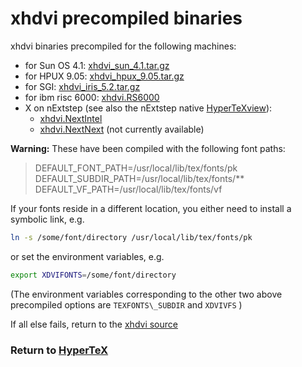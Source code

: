 # xhdvi precompiled binaries

xhdvi binaries precompiled for the following machines:

*   for Sun OS 4.1: [xhdvi\_sun\_4.1.tar.gz](xhdvi_sun_4.1.tar.gz)
*   for HPUX 9.05: [xhdvi\_hpux\_9.05.tar.gz](xhdvi_hpux_9.05.tar.gz)
*   for SGI: [xhdvi\_iris\_5.2.tar.gz](xhdvi_iris_5.2.tar.gz)
*   for ibm risc 6000: [xhdvi.RS6000](ftp://snorri.chem.washington.edu/pub/hypertex/xhdvi.RS6000)
*   X on nExtstep (see also the nExtstep native [HyperTeXview](../HyperTeXview.tar.gz)):
    *   [xhdvi.NextIntel](ftp://snorri.chem.washington.edu/pub/hypertex/xhdvi.NextIntel)
    *   [xhdvi.NextNext](ftp://snorri.chem.washington.edu/pub/hypertex/xhdvi.NextNext) (not currently available)

**Warning:** These have been compiled with the following font paths:  

> DEFAULT\_FONT\_PATH=/usr/local/lib/tex/fonts/pk  
> DEFAULT\_SUBDIR\_PATH=/usr/local/lib/tex/fonts/\*\*  
> DEFAULT\_VF\_PATH=/usr/local/lib/tex/fonts/vf

If your fonts reside in a different location, you either need to install a symbolic link, e.g.  

```bash
ln -s /some/font/directory /usr/local/lib/tex/fonts/pk
```

or set the environment variables, e.g.  
```bash
export XDVIFONTS=/some/font/directory
```
(The environment variables corresponding to the other two above precompiled options are `TEXFONTS\_SUBDIR` and `XDVIVFS` )

If all else fails, return to the [xhdvi source](/help/hypertex/binaries/index.md#xhdvisource)

### Return to [HyperTeX](/help/hypertex/binaries/index.md)